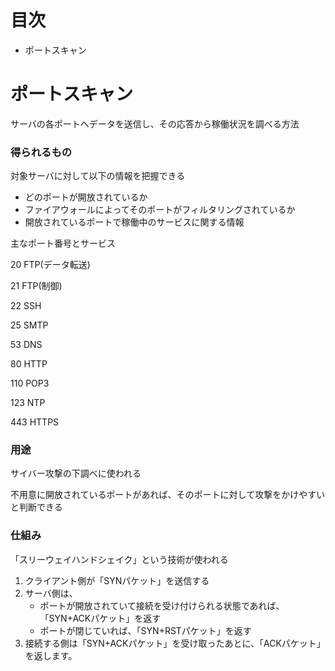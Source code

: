 # 目次

- ポートスキャン

# ポートスキャン

サーバの各ポートへデータを送信し、その応答から稼働状況を調べる方法

### 得られるもの

対象サーバに対して以下の情報を把握できる

- どのポートが開放されているか
- ファイアウォールによってそのポートがフィルタリングされているか
- 開放されているポートで稼働中のサービスに関する情報

主なポート番号とサービス

20 FTP(データ転送)

21 FTP(制御)

22 SSH

25 SMTP

53 DNS

80 HTTP

110 POP3

123 NTP

443 HTTPS

### 用途

サイバー攻撃の下調べに使われる

不用意に開放されているポートがあれば、そのポートに対して攻撃をかけやすいと判断できる

### 仕組み

「スリーウェイハンドシェイク」という技術が使われる

1. クライアント側が「SYNパケット」を送信する
1. サーバ側は、
    - ポートが開放されていて接続を受け付けられる状態であれば、「SYN+ACKパケット」を返す
    - ポートが閉じていれば、「SYN+RSTパケット」を返す
1. 接続する側は「SYN+ACKパケット」を受け取ったあとに、「ACKパケット」を返します。